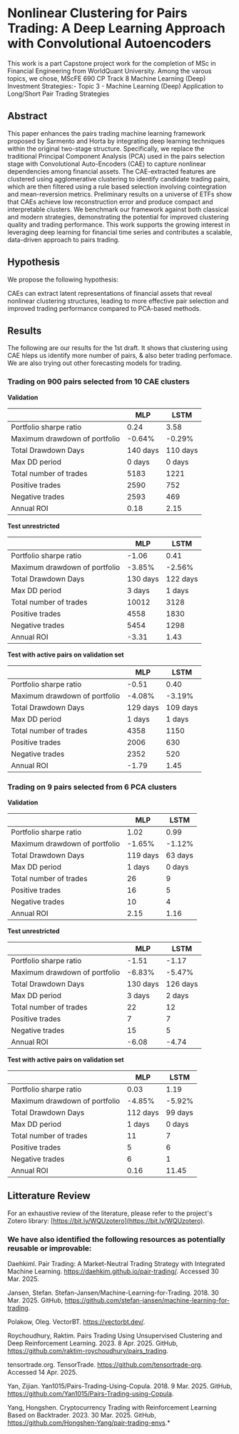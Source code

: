 # **Nonlinear Clustering for Pairs Trading: A Deep Learning Approach with Convolutional Autoencoders**

This work is a part Capstone project work for the completion of MSc in Financial Engineering from WorldQuant University. Among the varous topics, we chose, MScFE 690 CP Track 8 Machine Learning (Deep) Investment Strategies:- Topic 3 - Machine Learning (Deep) Application to Long/Short Pair Trading Strategies

## Abstract

This paper enhances the pairs trading machine learning framework proposed by Sarmento and Horta by integrating deep learning techniques within the original two-stage structure. Specifically, we replace the traditional Principal Component Analysis (PCA) used in the pairs selection stage with Convolutional Auto-Encoders (CAE) to capture nonlinear dependencies among financial assets. The CAE-extracted features are clustered using agglomerative clustering to identify candidate trading pairs, which are then filtered using a rule based selection involving cointegration and mean-reversion metrics. Preliminary results on a universe of ETFs show that CAEs achieve low reconstruction error and produce compact and interpretable clusters. We benchmark our framework against both classical and modern strategies, demonstrating the potential for improved clustering quality and trading performance. This work supports the growing interest in leveraging deep learning for financial time series and contributes a scalable, data-driven approach to pairs trading.

## Hypothesis 

We propose the following hypothesis:

CAEs can extract latent representations of financial assets that reveal nonlinear clustering structures, leading to more effective pair selection and improved trading performance compared to PCA-based methods.


## Results

The following are our results for the 1st draft. It shows that clustering using CAE hleps us identify more number of pairs, & also beter trading perfomace. We are also trying out other forecasting models for trading.

### **Trading on 900 pairs selected from 10 CAE clusters**

**Validation**

| | MLP  | LSTM |
| ------------- | ------------- | ------------- |
| Portfolio sharpe ratio | 0.24 | 3.58 |
| Maximum drawdown of portfolio  | -0.64% | -0.29% |
| Total Drawdown Days | 140 days | 110 days |
| Max DD period | 0 days | 0 days |
| Total number of trades | 5183 | 1221 |
| Positive trades | 2590 | 752 |
| Negative trades | 2593 | 469 |
| Annual ROI | 0.18 | 2.15 |
 
**Test unrestricted**

| | MLP  | LSTM |
| ------------- | ------------- | ------------- |
| Portfolio sharpe ratio | -1.06 | 0.41 |
| Maximum drawdown of portfolio  | -3.85% | -2.56% |
| Total Drawdown Days | 130 days | 122 days |
| Max DD period | 3 days | 1 days |
| Total number of trades | 10012 | 3128 |
| Positive trades | 4558 | 1830 |
| Negative trades | 5454 | 1298 |
| Annual ROI | -3.31 | 1.43 |

**Test with active pairs on validation set**

| | MLP  | LSTM |
| ------------- | ------------- | ------------- |
| Portfolio sharpe ratio | -0.51 | 0.40 |
| Maximum drawdown of portfolio  | -4.08% | -3.19% |
| Total Drawdown Days | 129 days | 109 days |
| Max DD period | 1 days | 1 days |
| Total number of trades | 4358 | 1150 |
| Positive trades | 2006 | 630 |
| Negative trades | 2352 | 520 |
| Annual ROI | -1.79 | 1.45 |


### **Trading on 9 pairs selected from 6 PCA clusters**

**Validation**

| | MLP  | LSTM |
| ------------- | ------------- | ------------- |
| Portfolio sharpe ratio | 1.02 | 0.99 |
| Maximum drawdown of portfolio  | -1.65% | -1.12% |
| Total Drawdown Days | 119 days | 63 days |
| Max DD period | 1 days | 0 days |
| Total number of trades | 26 | 9 |
| Positive trades | 16 | 5 |
| Negative trades | 10 | 4 |
| Annual ROI | 2.15 | 1.16 |
 
**Test unrestricted**

| | MLP  | LSTM |
| ------------- | ------------- | ------------- |
| Portfolio sharpe ratio | -1.51 | -1.17 |
| Maximum drawdown of portfolio  | -6.83% | -5.47% |
| Total Drawdown Days | 130 days | 126 days |
| Max DD period | 3 days | 2 days |
| Total number of trades | 22 | 12 |
| Positive trades | 7 | 7 |
| Negative trades | 15 | 5 |
| Annual ROI | -6.08 | -4.74 |

**Test with active pairs on validation set**

| | MLP  | LSTM |
| ------------- | ------------- | ------------- |
| Portfolio sharpe ratio | 0.03 | 1.19 |
| Maximum drawdown of portfolio  | -4.85% | -5.92% |
| Total Drawdown Days | 112 days | 99 days |
| Max DD period | 1 days | 0 days |
| Total number of trades | 11 | 7 |
| Positive trades | 5 | 6 |
| Negative trades | 6 | 1 |
| Annual ROI | 0.16 | 11.45 |


## Litterature Review

For an exhaustive review of the literature, please refer to the project's Zotero library: [https://bit.ly/WQUzotero](https://bit.ly/WQUzotero).

### We have also identified the following resources as potentially reusable or improvable:

Daehkiml. Pair Trading: A Market-Neutral Trading Strategy with Integrated Machine Learning. https://daehkim.github.io/pair-trading/. Accessed 30 Mar. 2025.

Jansen, Stefan. Stefan-Jansen/Machine-Learning-for-Trading. 2018. 30 Mar. 2025. GitHub, https://github.com/stefan-jansen/machine-learning-for-trading.

Polakow, Oleg. VectorBT. https://vectorbt.dev/.

Roychoudhury, Raktim. Pairs Trading Using Unsupervised Clustering and Deep Reinforcement Learning. 2023. 8 Apr. 2025. GitHub, https://github.com/raktim-roychoudhury/pairs_trading.

tensortrade.org. TensorTrade. https://github.com/tensortrade-org. Accessed 14 Apr. 2025.

Yan, Zijian. Yan1015/Pairs-Trading-Using-Copula. 2018. 9 Mar. 2025. GitHub, https://github.com/Yan1015/Pairs-Trading-using-Copula.

Yang, Hongshen. Cryptocurrency Trading with Reinforcement Learning Based on Backtrader. 2023. 30 Mar. 2025. GitHub, https://github.com/Hongshen-Yang/pair-trading-envs.*

